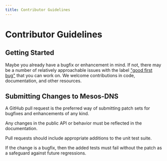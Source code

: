 ```yaml
---
title: Contributor Guidelines
---
```



# Contributor Guidelines

## Getting Started

Maybe you already have a bugfix or enhancement in mind.  If not, there may be a
number of relatively approachable issues with the label
["good first bug"](https://github.com/mesosphere/mesos-dns/issues?q=is%3Aopen+is%3Aissue+label%3A%22good+first+bug%22) that you can work on. We welcome contributions in code, documentation, and other resources. 

## Submitting Changes to Mesos-DNS

A GitHub pull request is the preferred way of submitting patch sets for bugfixes and enhancements of any kind. 

Any changes in the public API or behavior must be reflected in the documentation.

Pull requests should include appropriate additions to the unit test suite.

If the change is a bugfix, then the added tests must fail without the patch  as a safeguard against future regressions.
